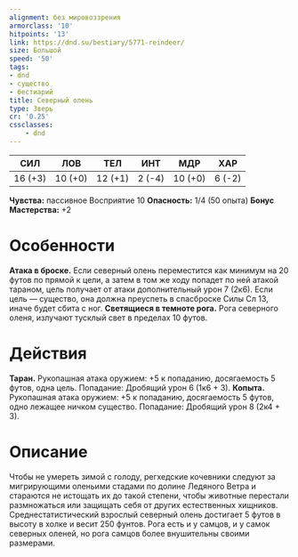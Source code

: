 ```yaml
---
alignment: без мировоззрения
armorclass: '10'
hitpoints: '13'
link: https://dnd.su/bestiary/5771-reindeer/
size: Большой
speed: '50'
tags:
- dnd
- существо
- бестиарий
title: Северный олень
type: Зверь
cr: '0.25'
cssclasses:
    - dnd
---
```



| СИЛ | ЛОВ | ТЕЛ | ИНТ | МДР | ХАР |
|---|---|---|---|---|---|
| 16 (+3) | 10 (+0) | 12 (+1) | 2 (-4) | 10 (+0) | 6 (-2) |
**Чувства:** пассивное Восприятие 10
**Опасность:** 1/4 (50 опыта)
**Бонус Мастерства:** +2


# Особенности
**Атака в броске.** Если северный олень переместится как минимум на 20 футов по прямой к цели, а затем в том же ходу попадет по ней атакой тараном, цель получает от атаки дополнительный урон 7 (2к6). Если цель — существо, она должна преуспеть в спасброске Силы Сл 13, иначе будет сбита с ног.
**Светящиеся в темноте рога.** Рога северного оленя, излучают тусклый свет в пределах 10 футов.


# Действия
**Таран.** Рукопашная атака оружием: +5 к попаданию, досягаемость 5 футов, одна цель. Попадание: Дробящий урон 6 (1к6 + 3).
**Копыта.** Рукопашная атака оружием: +5 к попаданию, досягаемость 5 футов, одно лежащее ничком существо. Попадание: Дробящий урон 8 (2к4 + 3).


# Описание
Чтобы не умереть зимой с голоду, регхедские кочевники следуют за мигрирующими оленьими стадами по долине Ледяного Ветра и стараются не истощать их до такой степени, чтобы животные перестали размножаться или защищать себя от других естественных хищников. Среднестатистический взрослый северный олень достигает 5 футов в высоту в холке и весит 250 фунтов. Рога есть и у самцов, и у самок северных оленей, но рога самцов более внушительны своими размерами.